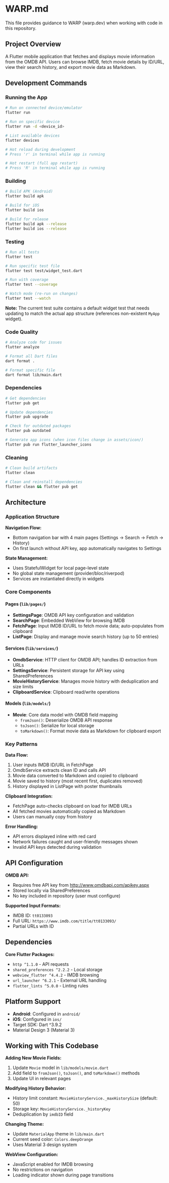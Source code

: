 # WARP.md

This file provides guidance to WARP (warp.dev) when working with code in this repository.

## Project Overview

A Flutter mobile application that fetches and displays movie information from the OMDB API. Users can browse IMDB, fetch movie details by ID/URL, view their search history, and export movie data as Markdown.

## Development Commands

### Running the App
```bash
# Run on connected device/emulator
flutter run

# Run on specific device
flutter run -d <device_id>

# List available devices
flutter devices

# Hot reload during development
# Press 'r' in terminal while app is running

# Hot restart (full app restart)
# Press 'R' in terminal while app is running
```

### Building
```bash
# Build APK (Android)
flutter build apk

# Build for iOS
flutter build ios

# Build for release
flutter build apk --release
flutter build ios --release
```

### Testing
```bash
# Run all tests
flutter test

# Run specific test file
flutter test test/widget_test.dart

# Run with coverage
flutter test --coverage

# Watch mode (re-run on changes)
flutter test --watch
```

**Note:** The current test suite contains a default widget test that needs updating to match the actual app structure (references non-existent `MyApp` widget).

### Code Quality
```bash
# Analyze code for issues
flutter analyze

# Format all Dart files
dart format .

# Format specific file
dart format lib/main.dart
```

### Dependencies
```bash
# Get dependencies
flutter pub get

# Update dependencies
flutter pub upgrade

# Check for outdated packages
flutter pub outdated

# Generate app icons (when icon files change in assets/icon/)
flutter pub run flutter_launcher_icons
```

### Cleaning
```bash
# Clean build artifacts
flutter clean

# Clean and reinstall dependencies
flutter clean && flutter pub get
```

## Architecture

### Application Structure

**Navigation Flow:**
- Bottom navigation bar with 4 main pages (Settings → Search → Fetch → History)
- On first launch without API key, app automatically navigates to Settings

**State Management:**
- Uses StatefulWidget for local page-level state
- No global state management (provider/bloc/riverpod)
- Services are instantiated directly in widgets

### Core Components

#### Pages (`lib/pages/`)
- **SettingsPage**: OMDB API key configuration and validation
- **SearchPage**: Embedded WebView for browsing IMDB
- **FetchPage**: Input IMDB ID/URL to fetch movie data; auto-populates from clipboard
- **ListPage**: Display and manage movie search history (up to 50 entries)

#### Services (`lib/services/`)
- **OmdbService**: HTTP client for OMDB API; handles ID extraction from URLs
- **SettingsService**: Persistent storage for API key using SharedPreferences
- **MovieHistoryService**: Manages movie history with deduplication and size limits
- **ClipboardService**: Clipboard read/write operations

#### Models (`lib/models/`)
- **Movie**: Core data model with OMDB field mapping
  - `fromJson()`: Deserialize OMDB API response
  - `toJson()`: Serialize for local storage
  - `toMarkdown()`: Format movie data as Markdown for clipboard export

### Key Patterns

**Data Flow:**
1. User inputs IMDB ID/URL in FetchPage
2. OmdbService extracts clean ID and calls API
3. Movie data converted to Markdown and copied to clipboard
4. Movie saved to history (most recent first, duplicates removed)
5. History displayed in ListPage with poster thumbnails

**Clipboard Integration:**
- FetchPage auto-checks clipboard on load for IMDB URLs
- All fetched movies automatically copied as Markdown
- Users can manually copy from history

**Error Handling:**
- API errors displayed inline with red card
- Network failures caught and user-friendly messages shown
- Invalid API keys detected during validation

## API Configuration

**OMDB API:**
- Requires free API key from http://www.omdbapi.com/apikey.aspx
- Stored locally via SharedPreferences
- No key included in repository (user must configure)

**Supported Input Formats:**
- IMDB ID: `tt0133093`
- Full URL: `https://www.imdb.com/title/tt0133093/`
- Partial URLs with ID

## Dependencies

**Core Flutter Packages:**
- `http ^1.1.0` - API requests
- `shared_preferences ^2.2.2` - Local storage
- `webview_flutter ^4.4.2` - IMDB browsing
- `url_launcher ^6.2.1` - External URL handling
- `flutter_lints ^5.0.0` - Linting rules

## Platform Support

- **Android**: Configured in `android/`
- **iOS**: Configured in `ios/`
- Target SDK: Dart ^3.9.2
- Material Design 3 (Material 3)

## Working with This Codebase

**Adding New Movie Fields:**
1. Update `Movie` model in `lib/models/movie.dart`
2. Add field to `fromJson()`, `toJson()`, and `toMarkdown()` methods
3. Update UI in relevant pages

**Modifying History Behavior:**
- History limit constant: `MovieHistoryService._maxHistorySize` (default: 50)
- Storage key: `MovieHistoryService._historyKey`
- Deduplication by `imdbID` field

**Changing Theme:**
- Update `MaterialApp` theme in `lib/main.dart`
- Current seed color: `Colors.deepOrange`
- Uses Material 3 design system

**WebView Configuration:**
- JavaScript enabled for IMDB browsing
- No restrictions on navigation
- Loading indicator shown during page transitions
